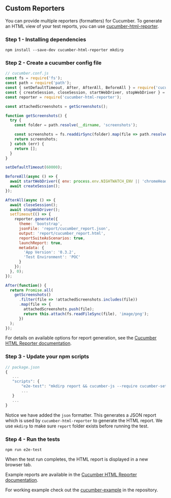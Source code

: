 ## Custom Reporters

You can provide multiple reporters (formatters) for Cucumber. To generate an HTML view of your test reports, you can use
[cucumber-html-reporter](https://github.com/gkushang/cucumber-html-reporter).

### Step 1 - Installing dependencies

```terminal
npm install --save-dev cucumber-html-reporter mkdirp
```

### Step 2 - Create a cucumber config file

```js
// cucumber.conf.js
const fs = require('fs');
const path = require('path');
const { setDefaultTimeout, After, AfterAll, BeforeAll } = require('cucumber');
const { createSession, closeSession, startWebDriver, stopWebDriver } = require('w3c-webdriver');
const reporter = require('cucumber-html-reporter');

const attachedScreenshots = getScreenshots();

function getScreenshots() {
  try {
    const folder = path.resolve(__dirname, 'screenshots');

    const screenshots = fs.readdirSync(folder).map(file => path.resolve(folder, file));
    return screenshots;
  } catch (err) {
    return [];
  }
}

setDefaultTimeout(60000);

BeforeAll(async () => {
  await startWebDriver({ env: process.env.NIGHTWATCH_ENV || 'chromeHeadless' });
  await createSession();
});

AfterAll(async () => {
  await closeSession();
  await stopWebDriver();
  setTimeout(() => {
    reporter.generate({
      theme: 'bootstrap',
      jsonFile: 'report/cucumber_report.json',
      output: 'report/cucumber_report.html',
      reportSuiteAsScenarios: true,
      launchReport: true,
      metadata: {
        'App Version': '0.3.2',
        'Test Environment': 'POC'
      }
    });
  }, 0);
});

After(function() {
  return Promise.all(
    getScreenshots()
      .filter(file => !attachedScreenshots.includes(file))
      .map(file => {
        attachedScreenshots.push(file);
        return this.attach(fs.readFileSync(file), 'image/png');
      })
  );
});
```

For details on available options for report generation, see the
[Cucumber HTML Reporter documentation](https://github.com/gkushang/cucumber-html-reporter#usage).

### Step 3 - Update your npm scripts

```js
// package.json
{
   ...
   "scripts": {
       "e2e-test": "mkdirp report && cucumber-js --require cucumber-setup.js --require step-definitions --format node_modules/cucumber-pretty --format json:report/cucumber_report.json",
       ...
   }
   ...
}
```

Notice we have added the `json` formatter. This generates a JSON
report which is used by `cucumber-html-reporter` to generate the HTML report.
We use `mkdirp` to make sure `report` folder exists before running the test.

### Step 4 - Run the tests

```terminal
npm run e2e-test
```

When the test run completes, the HTML report is displayed in a new browser tab.

Example reports are available in the
[Cucumber HTML Reporter documentation](https://github.com/gkushang/cucumber-html-reporter#preview-of-html-reports).

For working example check out the [cucumber-example](https://github.com/mucsi96/w3c-webdriver/tree/master/packages/cucumber-example) in the repository.
